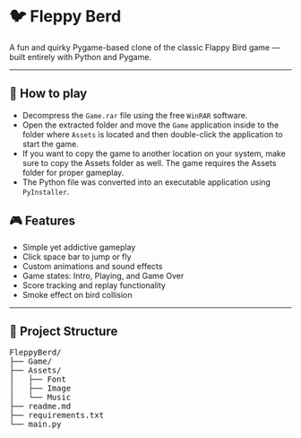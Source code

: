 # 🐦 Fleppy Berd

A fun and quirky Pygame-based clone of the classic Flappy Bird game — built entirely with Python and Pygame.

---

## 👾 How to play
- Decompress the `Game.rar` file using the free `WinRAR` software.<br>
- Open the extracted folder and move the `Game` application inside to the folder where `Assets` is located and then double-click the application to start the game.<br>
- If you want to copy the game to another location on your system, make sure to copy the Assets folder as well. The game requires the Assets folder for proper gameplay.<br>
- The Python file was converted into an executable application using `PyInstaller`.<br>

## 🎮 Features

- Simple yet addictive gameplay
- Click space bar to jump or fly
- Custom animations and sound effects
- Game states: Intro, Playing, and Game Over
- Score tracking and replay functionality
- Smoke effect on bird collision

---

## 📁 Project Structure
<pre>
FleppyBerd/
├── Game/
├── Assets/
│   ├── Font
│   ├── Image
│   └── Music
├── readme.md
├── requirements.txt
└── main.py
</pre>